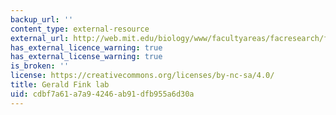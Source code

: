 ```yaml
---
backup_url: ''
content_type: external-resource
external_url: http://web.mit.edu/biology/www/facultyareas/facresearch/fink.html
has_external_licence_warning: true
has_external_license_warning: true
is_broken: ''
license: https://creativecommons.org/licenses/by-nc-sa/4.0/
title: Gerald Fink lab
uid: cdbf7a61-a7a9-4246-ab91-dfb955a6d30a
---
```

